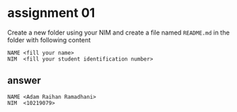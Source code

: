 # assignment 01
Create a new folder using your NIM and create a file named `README.md` in the folder with following content

```
NAME <fill your name>
NIM  <fill your student identification number>
```

## answer

```
NAME <Adam Raihan Ramadhani>
NIM  <10219079>
```
